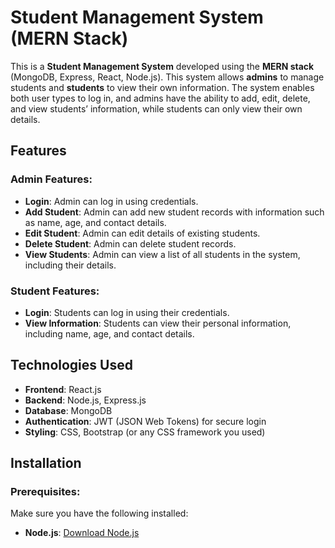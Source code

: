 # Student Management System (MERN Stack)

This is a **Student Management System** developed using the **MERN stack** (MongoDB, Express, React, Node.js). This system allows **admins** to manage students and **students** to view their own information. The system enables both user types to log in, and admins have the ability to add, edit, delete, and view students’ information, while students can only view their own details.

## Features

### Admin Features:
- **Login**: Admin can log in using credentials.
- **Add Student**: Admin can add new student records with information such as name, age, and contact details.
- **Edit Student**: Admin can edit details of existing students.
- **Delete Student**: Admin can delete student records.
- **View Students**: Admin can view a list of all students in the system, including their details.

### Student Features:
- **Login**: Students can log in using their credentials.
- **View Information**: Students can view their personal information, including name, age, and contact details.

## Technologies Used
- **Frontend**: React.js
- **Backend**: Node.js, Express.js
- **Database**: MongoDB
- **Authentication**: JWT (JSON Web Tokens) for secure login
- **Styling**: CSS, Bootstrap (or any CSS framework you used)

## Installation

### Prerequisites:
Make sure you have the following installed:
- **Node.js**: [Download Node.js](https://nodejs.org/)

